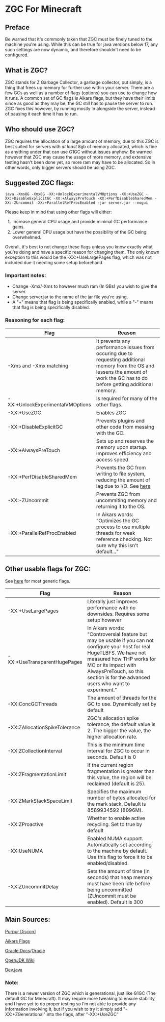 # ZGC For Minecraft
## Preface
Be warned that it's commonly taken that ZGC must be finely tuned to the machine you're using. While this can be true for java versions below 17, any such settings are now dynamic, and therefore shouldn't need to be configured.
## What is ZGC?
ZGC stands for Z Garbage Collector, a garbage collector, put simply, is a thing that frees up memory for further use within your server. There are a few GCs as well as a number of flags (options) you can use to change how it runs. A common set of GC flags is Aikars flags, but they have their limits since as good as they may be, the GC still has to pause the server to run. ZGC fixes this however, by running mostly in alongside the server, instead of pausing it each time it has to run.
## Who should use ZGC?
ZGC requires the allocation of a large amount of memory, due to this ZGC is best suited for servers with *at least* 8gb of memory allocated, which is fine as anything under that can use G1GC without issues anyhow. Be warned however that ZGC may cause the usage of more memory, and extensive testing hasn't been done yet, so more ram may have to be allocated.
So in other words, only bigger servers should be using ZGC.
## Suggested ZGC flags:
``java -Xms8G -Xmx8G -XX:+UnlockExperimentalVMOptions -XX:+UseZGC -XX:+DisableExplicitGC -XX:+AlwaysPreTouch -XX:+PerfDisableSharedMem -XX:-ZUncommit -XX:+ParallelRefProcEnabled -jar server.jar --nogui``

Please keep in mind that using other flags will either:
1. Increase general CPU usage and provide minimal GC performance gains.
2. Lower general CPU usage but have the possibility of the GC being overwhelmed.

Overall, it's best to not change these flags unless you know exactly what you're doing and have a specific reason for changing them. The only known exception to this would be the -XX:+UseLargePages flag, which was not included due it needing some setup beforehand.

### Important notes:
- Change -Xmx/-Xms to however much ram (In GBs) you wish to give the server.
- Change server.jar to the name of the jar file you're using.
- A "+" means that flag is being specifically enabled, while a "-" means that flag is being specifically disabled.

### Reasoning for each flag:

| Flag | Reason
|--------------|-------------|
| -Xms and -Xmx matching | It prevents any performance issues from occuring due to requesting additional memory from the OS and lessens the amount of work the GC has to do before getting additional memory.
| -XX:+UnlockExperimentalVMOptions | Is required for many of the other flags.
| -XX:+UseZGC | Enables ZGC
| -XX:+DisableExplicitGC | Prevents plugins and other code from messing with the GC.
| -XX:+AlwaysPreTouch | Sets up and reserves the memory upon startup. Improves efficiency and access speed.
| -XX:+PerfDisableSharedMem | Prevents the GC from writing to file system, reducing the amount of lag due to I/O. See [here](https://www.evanjones.ca/jvm-mmap-pause.html)
| -XX:-ZUncommit | Prevents ZGC from uncommiting memory and returning it to the OS.
| -XX:+ParallelRefProcEnabled | In Aikars words: "Optimizes the GC process to use multiple threads for weak reference checking. Not sure why this isn't default..."

## Other usable flags for ZGC:

See [here](https://www.oracle.com/java/technologies/javase/vmoptions-jsp.html) for most generic flags.

| Flag | Reason
| --------------|-------------|
| -XX:+UseLargePages | Literally just improves performance with no downsides. Requires some setup however
| -XX:+UseTransparentHugePages | In Aikars words: "Controversial feature but may be usable if you can not configure your host for real HugeTLBFS. We have not measured how THP works for MC or its impact with AlwaysPreTouch, so this section is for the advanced users who want to experiment."
| -XX:ConcGCThreads | The amount of threads for the GC to use. Dynamically set by default
| -XX:ZAllocationSpikeTolerance | ZGC's allocation spike tolerance, the default value is 2. The bigger the value, the higher allocation rate.
| -XX:ZCollectionInterval | This is the minimum time interval for ZGC to occur in seconds. Default is 0
| -XX:ZFragmentationLimit | If the current region fragmentation is greater than this value, the region will be reclaimed (default is 25).
| -XX:ZMarkStackSpaceLimit | Specifies the maximum number of bytes allocated for the mark stack. Default is 8589934592 (8096M).
| -XX:ZProactive | Whether to enable active recycling. Set to true by default
| -XX:UseNUMA | Enabled NUMA support. Automatically set according to the machine by default. Use this flag to force it to be enabled/disabled. 
| -XX:ZUncommitDelay | Sets the amount of time (in seconds) that heap memory must have been idle before being uncommitted (ZUncommit must be enabled). Default is 300

## Main Sources:
[Purpur Discord](https://discord.gg/purpurmc-685683385313919172)

[Aikars Flags](https://docs.papermc.io/paper/aikars-flags)

[Oracle Docs](https://docs.oracle.com/en/java/javase/17/gctuning/index.html)/[Oracle](https://www.oracle.com/java/technologies/javase/vmoptions-jsp.html)

[OpenJDK Wiki](https://wiki.openjdk.org/display/zgc/Main)

[Dev.java](https://dev.java/learn/jvm/tool/garbage-collection/zgc-overview/)

### Note:
There is a newer version of ZGC which is generational, just like G1GC (The default GC for Minecraft). It may require more tweaking to ensure stability, and I have yet to do proper testing so I'm not able to provide any information involving it, but if you wish to try it simply add "-XX:+ZGenerational" into the flags, after "-XX:+UseZGC"
